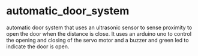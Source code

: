 # automatic_door_system
automatic door system that uses an ultrasonic sensor to sense proximity to open the door when the distance is close. It uses an arduino uno to control the opening and closing of the servo motor and a buzzer and green led to indicate the door is open.
